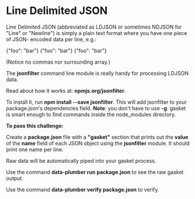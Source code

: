 # Line Delimited JSON

Line Delimited JSON (abbreviated as LDJSON or sometimes NDJSON for "Line" or
"Newline") is simply a plain text format where you have one piece of JSON-
encoded data per line, e.g.:

{"foo": "bar"}
{"foo": "bar"}
{"foo": "bar"}

(Notice no commas nor surrounding array.)

The **jsonfilter** command line module is really handy for processing LDJSON data.

Read about how it works at: **npmjs.org/jsonfilter**.

To install it, run **npm install --save jsonfilter**. This will add jsonfilter
to your package.json's dependencies field. **Note**: you don't have to use **-g**.
gasket is smart enough to find commands inside the node_modules directory.

**To pass this challenge:**

Create a **package.json** file with a **"gasket"** section that prints out the
**value** of the **name** field of each JSON object using the **jsonfilter**
module. It should print one name per line.

Raw data will be automatically piped into your gasket process.

Use the command **data-plumber run package.json** to see the raw gasket output.

Use the command **data-plumber verify package.json** to verify.

